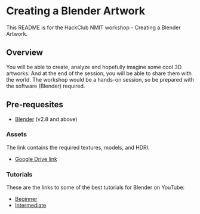 # Creating a Blender Artwork
This README is for the HackClub NMIT workshop - Creating a Blender Artwork.

## Overview
You will be able to create, analyze and hopefully imagine some cool 3D artworks. And at the end of the session, you will be able to share them with the world. 
The workshop would be a hands-on session, so be prepared with the software (Blender) required.

## Pre-requesites
- [Blender](https://www.blender.org/download/) (v2.8 and above)

### Assets
The link contains the required textures, models, and HDRI.  
- [Google Drive link](https://drive.google.com/drive/folders/1zc7o-gswMNlzmHVvqhmDVDaWCdPblx8z?usp=sharing)

### Tutorials
These are the links to some of the best tutorials for Blender on YouTube:
- [Beginner](https://www.youtube.com/playlist?list=PLjEaoINr3zgEq0u2MzVgAaHEBt--xLB6U)
- [Intermediate](https://www.youtube.com/playlist?list=PLjEaoINr3zgHJVJF3T3CFUAZ6z11jKg6a)